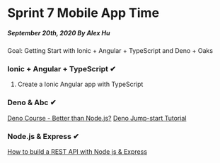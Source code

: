 # Sprint 7 Mobile App Time
##### September 20th, 2020 By Alex Hu

Goal: Getting Start with Ionic + Angular + TypeScript and Deno + Oaks

### Ionic + Angular + TypeScript ✔

1. Create a Ionic Angular app with TypeScript

### Deno & Abc ✔

[Deno Course - Better than Node.js?](https://www.youtube.com/watch?v=TQUy8ENesGY)
[Deno Jump-start Tutorial](https://www.youtube.com/playlist?list=PL4cUxeGkcC9gnaJdxuGvEGYQ9iHb8mxsh)

### Node.js & Express ✔

[How to build a REST API with Node js & Express](https://www.youtube.com/watch?v=pKd0Rpw7O48)
